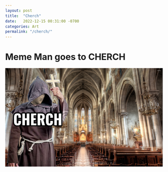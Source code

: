 ```yaml
---
layout: post
title:  "Cherch"
date:   2022-12-15 00:31:00 -0700
categories: Art
permalink: "/cherch/"
---
```


# Meme Man goes to CHERCH

![CHERCH](/assets/cherch/cherch.png)